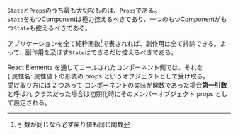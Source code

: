 `State`と`Props`のうち最も大切なものは、`Props`である。  
`State`をもつComponentは極力控えるべきであり、一つのもつComponentがもつ`State`も控えるべきである。   

アプリケーションを全て純粋関数[^1]で表されれば、副作用は全て排除できる。よって、副作用を及ぼす`State`はできるだけ控えるべきである。  
[^1]: 引数が同じなら必ず戻り値も同じ関数

React Elements を通してコールされたコンポーネント側では、それを   
{ 属性名: 属性値 } の形式の props というオブジェクトとして受け取る。  
受け取り方には 2 つあって
コンポーネントの実装が関数であった場合**第一引数**と呼ばれ
クラスだった場合は初期化時にそのメンバーオブジェクト props として設定される。
